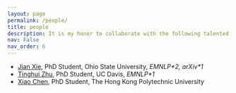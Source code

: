 ```yaml
---
layout: page
permalink: /people/
title: people
description: It is my honor to collaborate with the following talented researchers: 
nav: False
nav_order: 6
---
```

* [Jian Xie](https://hsaest.github.io/), PhD Student, Ohio State University, *EMNLP\*2, arXiv\*1* 
* [Tinghui Zhu](https://darthzhu.github.io/), PhD Student, UC Davis, *EMNLP\*1*
* [Xiao Chen](https://shawnchenn.github.io/), PhD Student, The Hong Kong Polytechnic University